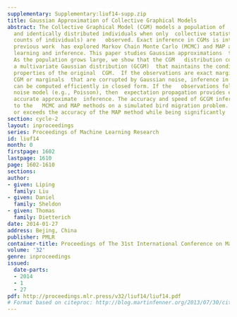 ```yaml
---
supplementary: Supplementary:liuf14-supp.zip
title: Gaussian Approximation of Collective Graphical Models
abstract: The Collective Graphical Model (CGM) models a population of  independent
  and identically distributed individuals when only  collective statistics (i.e.,
  counts of individuals) are   observed. Exact inference in CGMs is intractable, and
  previous work  has explored Markov Chain Monte Carlo (MCMC) and MAP approximations  for
  learning and inference. This paper studies Gaussian approximations  to the CGM.
  As the population grows large, we show that the CGM   distribution converges to
  a multivariate Gaussian distribution (GCGM)  that maintains the conditional independence
  properties of the original  CGM.  If the observations are exact marginals of the
  CGM or marginals  that are corrupted by Gaussian noise, inference in the GCGM  approximation
  can be computed efficiently in closed form. If the   observations follow a different
  noise model (e.g., Poisson), then  expectation propagation provides efficient and
  accurate approximate  inference. The accuracy and speed of GCGM inference is compared
  to the   MCMC and MAP methods on a simulated bird migration problem. The GCGM  matches
  or exceeds the accuracy of the MAP method while being significantly  faster.
section: cycle-2
layout: inproceedings
series: Proceedings of Machine Learning Research
id: liuf14
month: 0
firstpage: 1602
lastpage: 1610
page: 1602-1610
sections: 
author:
- given: Liping
  family: Liu
- given: Daniel
  family: Sheldon
- given: Thomas
  family: Dietterich
date: 2014-01-27
address: Bejing, China
publisher: PMLR
container-title: Proceedings of The 31st International Conference on Machine Learning
volume: '32'
genre: inproceedings
issued:
  date-parts:
  - 2014
  - 1
  - 27
pdf: http://proceedings.mlr.press/v32/liuf14/liuf14.pdf
# Format based on citeproc: http://blog.martinfenner.org/2013/07/30/citeproc-yaml-for-bibliographies/
---
```


